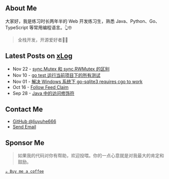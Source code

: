 ## About Me

大家好，我是练习时长两年半的 Web 开发练习生，熟悉 Java、Python、Go、TypeScript 等常用编程语言。👆🤓

> 全栈开发，开源爱好者🧑‍💻

## Latest Posts on [xLog](https://hellolyh.xlog.app)

<!-- feed start -->
- Nov 22 - [sync.Mutex 和 sync.RWMutex 的区别](https://xlog.app/api/redirection?characterId=59997&noteId=79)
- Nov 10 - [go test 运行当前项目下的所有测试](https://xlog.app/api/redirection?characterId=59997&noteId=78)
- Nov 01 - [解决 Windows 系统下 go-sqlite3 requires cgo to work](https://xlog.app/api/redirection?characterId=59997&noteId=77)
- Oct 16 - [Follow Feed Claim](https://xlog.app/api/redirection?characterId=59997&noteId=74)
- Sep 28 - [Java 中的访问修饰符](https://xlog.app/api/redirection?characterId=59997&noteId=73)
<!-- feed end -->

## Contact Me

- [GitHub @liuyuhe666](https://github.com/liuyuhe666)
- [Send Email](mailto:cnliuyuhe@gmail.com)

## Sponsor Me

> 如果我的代码对你有帮助，欢迎投喂。你的一点心意就是对我最大的肯定和鼓励。

[`☕ Buy me a coffee`](https://github.com/lyh-gzh/buy-me-a-coffee)

<!--
## Hi there 👋

**Here are some ideas to get you started:**

🙋‍♀️ A short introduction - what is your organization all about?
🌈 Contribution guidelines - how can the community get involved?
👩‍💻 Useful resources - where can the community find your docs? Is there anything else the community should know?
🍿 Fun facts - what does your team eat for breakfast?
🧙 Remember, you can do mighty things with the power of [Markdown](https://docs.github.com/github/writing-on-github/getting-started-with-writing-and-formatting-on-github/basic-writing-and-formatting-syntax)
-->
